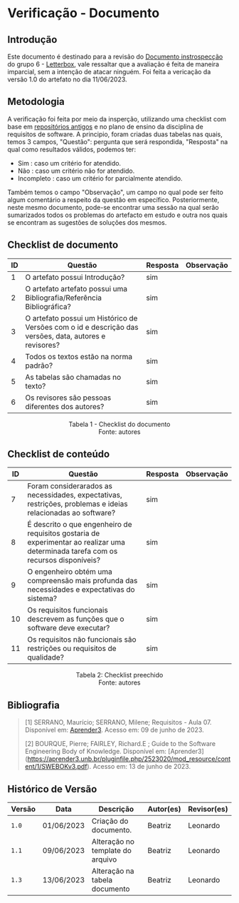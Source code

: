 # Verificação - Documento

## Introdução
Este documento é destinado para a revisão do [Documento instrospecção](https://requisitos-de-software.github.io/2023.1-Letterboxd/Elicita%C3%A7%C3%A3o/introspeccao/) do grupo 6 - [Letterbox](https://github.com/Requisitos-de-Software/2023.1-Letterboxd), vale ressaltar que a avaliação é feita de maneira imparcial, sem a intenção de atacar ninguém. Foi feita a vericação da versão 1.0 do artefato no dia 11/06/2023.

## Metodologia

A verificação foi feita por meio da insperção, utilizando uma checklist com base em [repositórios antigos](https://github.com/Requisitos-de-Software) e no plano de ensino da disciplina de requisitos de software. A principio, foram criadas duas tabelas nas quais, temos 3 campos, "Questão": pergunta que será respondida, "Resposta" na qual como resultados válidos, podemos ter: 

- Sim : caso um critério for atendido.
- Não : caso um critério não for atendido.
- Incompleto : caso um critério for parcialmente atendido.

Também temos o campo "Observação", um campo no qual pode ser feito algum comentário a respeito da questão em específico. Posteriormente, neste mesmo documento, pode-se encontrar uma sessão na qual serão sumarizados todos os problemas do artefacto em estudo e outra nos quais se encontram as sugestões de soluções dos mesmos.

## Checklist de documento
|ID|Questão|Resposta|Observação|
|--|-------|--------|----------|
|1|O artefato possui Introdução?                                                                                |    sim    |          |
|2|O artefato artefato possui uma Bibliografia/Referência Bibliográfica?                                        |    sim    |          |
|3|O artefato possui um Histórico de Versões com o id e descrição das versões, data, autores e revisores?       |    sim    |          |
|4|Todos os textos estão na norma padrão?                                                                       |    sim    |          |
|5|As tabelas são chamadas no texto?                                                                            |    sim    |          |
|6|Os revisores são pessoas diferentes dos autores?                                                             |    sim    |          |

<p align="center"> Tabela 1 - Checklist do documento <br> Fonte: autores </p>

## Checklist de conteúdo
|ID|Questão|Resposta|Observação|
|-|-------|--------|----------|
|7| Foram considerarados as necessidades, expectativas, restrições, problemas e ideias relacionadas ao software?                         |  sim   |          |
|8| É descrito o que engenheiro de requisitos gostaria de experimentar ao realizar uma determinada tarefa com os recursos disponíveis? |  sim   |          |
|9| O engenheiro obtém uma compreensão mais profunda das necessidades e expectativas do sistema?                                         |  sim   |          |
|10| Os requisitos funcionais descrevem as funções que o software deve executar?                                                         |  sim   |          |
|11| Os requisitos não funcionais são restrições ou requisitos de qualidade?                                                             |  sim   |          |

<p align="center"> Tabela 2: Checklist preechido <br> Fonte: autores </p>


## Bibliografia
> [1] SERRANO, Maurício; SERRANO, Milene; Requisitos - Aula 07. Disponível em: [Aprender3](https://aprender3.unb.br/pluginfile.php/2523073/mod_resource/content/2/Requisitos%20-%20Aula%2007.pdf). Acesso em: 09 de junho de 2023.
> 
> [2] BOURQUE, Pierre; FAIRLEY, Richard.E ; Guide to the Software Engineering Body of Knowledge. Disponível em: [Aprender3] (https://aprender3.unb.br/pluginfile.php/2523020/mod_resource/content/1/SWEBOKv3.pdf). Acesso em: 13 de junho de 2023.

## Histórico de Versão

| Versão | Data          | Descrição                          | Autor(es)     |  Revisor(es)       |
| ------ | ------------- | ---------------------------------- | ------------- | ------------------ |
| `1.0`  | 01/06/2023    | Criação do documento.              |  Beatriz      | Leonardo |
| `1.1`  | 09/06/2023    | Alteração no template do arquivo   |  Beatriz      | Leonardo |
| `1.3`  | 13/06/2023    | Alteração na tabela documento      |  Beatriz      | Leonardo |


